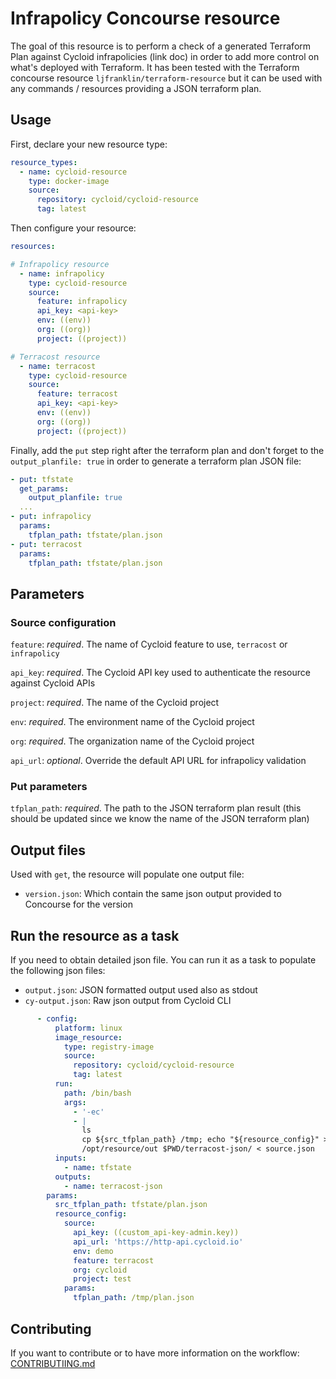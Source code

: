 # Infrapolicy Concourse resource

The goal of this resource is to perform a check of a generated Terraform Plan against Cycloid infrapolicies (link doc) in order to add more control on what's deployed with Terraform. It has been tested
with the Terraform concourse resource `ljfranklin/terraform-resource` but it can be used with any commands / resources providing a JSON terraform plan.

## Usage

First, declare your new resource type:

```yaml
resource_types:
  - name: cycloid-resource
    type: docker-image
    source:
      repository: cycloid/cycloid-resource
      tag: latest
```

Then configure your resource:

```yaml
resources:

# Infrapolicy resource
  - name: infrapolicy
    type: cycloid-resource
    source:
      feature: infrapolicy
      api_key: <api-key>
      env: ((env))
      org: ((org))
      project: ((project))

# Terracost resource
  - name: terracost
    type: cycloid-resource
    source:
      feature: terracost
      api_key: <api-key>
      env: ((env))
      org: ((org))
      project: ((project))
```

Finally, add the `put` step right after the terraform plan and don't forget to the `output_planfile: true` in order to generate a terraform plan JSON file:

```yaml
- put: tfstate
  get_params:
    output_planfile: true
  ...
- put: infrapolicy
  params:
    tfplan_path: tfstate/plan.json
- put: terracost
  params:
    tfplan_path: tfstate/plan.json
```

## Parameters 

### Source configuration

`feature`: _required_. The name of Cycloid feature to use, `terracost` or `infrapolicy`

`api_key`: _required_. The Cycloid API key used to authenticate the resource against Cycloid APIs

`project`: _required_. The name of the Cycloid project

`env`: _required_. The environment name of the Cycloid project

`org`: _required_. The organization name of the Cycloid project

`api_url`: _optional_. Override the default API URL for infrapolicy validation 

### Put parameters

`tfplan_path`: _required_. The path to the JSON terraform plan result (this should be updated since we know the name of the JSON terraform plan)

## Output files

Used with `get`, the resource will populate one output file:

  * `version.json`: Which contain the same json output provided to Concourse for the version


## Run the resource as a task

If you need to obtain detailed json file. You can run it as a task to populate the following json files:

  * `output.json`: JSON formatted output used also as stdout
  * `cy-output.json`: Raw json output from Cycloid CLI

```YAML
      - config:
          platform: linux
          image_resource:
            type: registry-image
            source:
              repository: cycloid/cycloid-resource
              tag: latest
          run:
            path: /bin/bash
            args:
              - '-ec'
              - |
                ls
                cp ${src_tfplan_path} /tmp; echo "${resource_config}" > source.json
                /opt/resource/out $PWD/terracost-json/ < source.json
          inputs:
            - name: tfstate
          outputs:
            - name: terracost-json
        params:
          src_tfplan_path: tfstate/plan.json
          resource_config:
            source:
              api_key: ((custom_api-key-admin.key))
              api_url: 'https://http-api.cycloid.io'
              env: demo
              feature: terracost
              org: cycloid
              project: test
            params:
              tfplan_path: /tmp/plan.json
```

## Contributing

If you want to contribute or to have more information on the workflow: [CONTRIBUTIING.md](./CONTRIBUTING.md)

